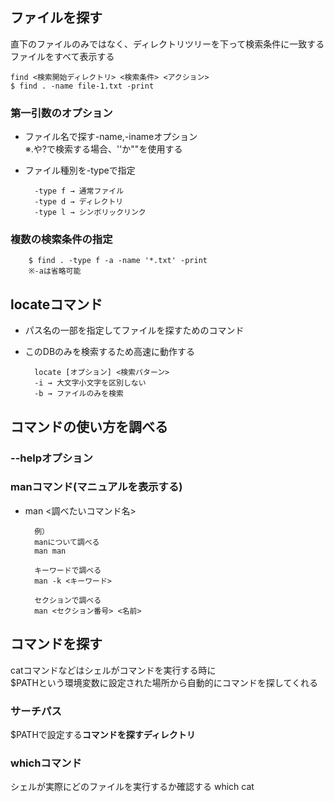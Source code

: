## ファイルを探す

直下のファイルのみではなく、ディレクトリツリーを下って検索条件に一致するファイルをすべて表示する

    find <検索開始ディレクトリ> <検索条件> <アクション>
    $ find . -name file-1.txt -print

### 第一引数のオプション
- ファイル名で探す-name,-inameオプション  
※.や?で検索する場合、''か""を使用する

- ファイル種別を-typeで指定

        -type f → 通常ファイル
        -type d → ディレクトリ
        -type l → シンボリックリンク

### 複数の検索条件の指定
        $ find . -type f -a -name '*.txt' -print
        ※-aは省略可能

## locateコマンド
- パス名の一部を指定してファイルを探すためのコマンド
- このDBのみを検索するため高速に動作する

        locate [オプション] <検索パターン>
        -i → 大文字小文字を区別しない
        -b → ファイルのみを検索

## コマンドの使い方を調べる

### --helpオプション

### manコマンド(マニュアルを表示する)
- man <調べたいコマンド名>

        例）
        manについて調べる
        man man
        
        キーワードで調べる
        man -k <キーワード>
        
        セクションで調べる
        man <セクション番号> <名前>


## コマンドを探す
catコマンドなどはシェルがコマンドを実行する時に  
$PATHという環境変数に設定された場所から自動的にコマンドを探してくれる

### サーチパス
$PATHで設定する**コマンドを探すディレクトリ**

### whichコマンド
シェルが実際にどのファイルを実行するか確認する
            which cat
